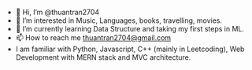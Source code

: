 - 👋 Hi, I’m @thuantran2704
- 👀 I’m interested in Music, Languages, books, travelling, movies.
- 🌱 I’m currently learning Data Structure and taking my first steps in ML.
- 📫 How to reach me thuantran2704@gmail.com
- I am familiar with Python, Javascript, C++ (mainly in Leetcoding), Web Development with MERN stack and MVC architecture.
